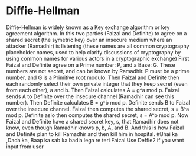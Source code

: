 # Diffie-Hellman
Diffie-Hellman is widely known as a Key exchange algorithm or key agreement algorithm. In this two parties (Faizal and Definite) to agree on a shared secret (the symetric key) over an insecure medium where an attacker (Ramadhir) is listening (these names are all common cryptography placeholder names, used to help clarify discussions of cryptography by using common names for various actors in a cryptographic exchange)
First Faizal and Definite agree on a Prime number: P, and a Base: G. These numbers are not secret, and can be known by Ramadhir.
P must be a prime number, and G is a Primitive root modulo.
Then Faizal and Definite then each randomly select their own private integer that they keep secret (even from each other), a and b.
Then Faizal calculates A = g^a mod p. Faizal sends A to Definite over the insecure channel (Ramadhir can see this number).
Then Definite calculates B = g^b mod p. Definite sends B to Faizal over the insecure channel.
Faizal then computes the shared secret, s = B^a mod p.
Definite aslo then computes the shared secret, s = A^b mod p.
Now Faizal and Definite have a shared secret key, s, that Ramadhir does not know, even though Ramadhir knows p, b, A, and B.
And this is how Faizal and Definite plan to kill Ramadhir and then kill him in hospital. #Bhai ka ,Dada ka, Baap ka sab ka badla lega re teri Faizal 
Use Deffie2 if you want input from user
